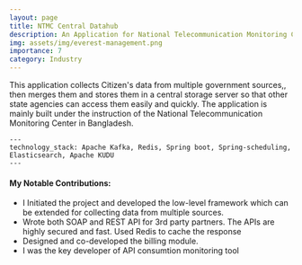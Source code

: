```yaml
---
layout: page
title: NTMC Central Datahub
description: An Application for National Telecommunication Monitoring Centre (NTMC) of Bangladesh
img: assets/img/everest-management.png
importance: 7
category: Industry
---
```


This application collects Citizen's data from multiple government sources,, then merges them and stores them in a central storage server so that other state agencies can access them easily and quickly. The application is mainly built under the instruction of the National Telecommunication Monitoring Center in Bangladesh.

    ---
    technology_stack: Apache Kafka, Redis, Spring boot, Spring-scheduling, Elasticsearch, Apache KUDU
    ---

<h4 class="post-title">My Notable Contributions:</h4>
<div class="row">
 <ul>
<li>I Initiated the project and developed the low-level framework which can be extended for collecting data from multiple sources.</li>
<li>Wrote both SOAP and REST API for 3rd party partners. The APIs are highly secured and fast. Used Redis to cache the response</li>
<li>Designed and co-developed the billing module.</li>
<li>I was the key developer of API consumtion monitoring tool</li>
</ul>
</div>

